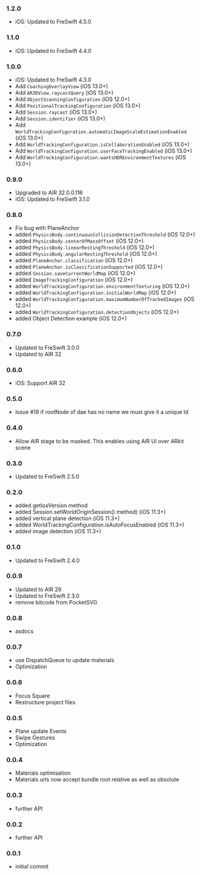 ### 1.2.0
- iOS: Updated to FreSwift 4.5.0

### 1.1.0
- iOS: Updated to FreSwift 4.4.0

### 1.0.0
- iOS: Updated to FreSwift 4.3.0
- Add `CoachingOverlayView` (iOS 13.0+)
- Add `AR3DView.raycastQuery` (iOS 13.0+)
- Add `ObjectScanningConfiguration` (iOS 12.0+)
- Add `PositionalTrackingConfiguration` (iOS 13.0+)
- Add `Session.raycast` (iOS 13.0+)
- Add `Session.identifier` (iOS 13.0+)
- Add `WorldTrackingConfiguration.automaticImageScaleEstimationEnabled` (iOS 13.0+)
- Add `WorldTrackingConfiguration.isCollaborationEnabled` (iOS 13.0+)
- Add `WorldTrackingConfiguration.userFaceTrackingEnabled` (iOS 13.0+)
- Add `WorldTrackingConfiguration.wantsHDREnvironmentTextures` (iOS 13.0+)

### 0.9.0
- Upgraded to AIR 32.0.0.116
- iOS: Updated to FreSwift 3.1.0

### 0.8.0 
- Fix bug with PlaneAnchor
- added `PhysicsBody.continuousCollisionDetectionThreshold` (iOS 12.0+)
- added `PhysicsBody.centerOfMassOffset` (iOS 12.0+)
- added `PhysicsBody.linearRestingThreshold` (iOS 12.0+)
- added `PhysicsBody.angularRestingThreshold` (iOS 12.0+)
- added `PlaneAnchor.classification` (iOS 12.0+)
- added `PlaneAnchor.isClassificationSupported` (iOS 12.0+)
- added `Session.saveCurrentWorldMap` (iOS 12.0+)
- added `ImageTrackingConfiguration` (iOS 12.0+)
- added `WorldTrackingConfiguration.environmentTexturing` (iOS 12.0+)
- added `WorldTrackingConfiguration.initialWorldMap` (iOS 12.0+)
- added `WorldTrackingConfiguration.maximumNumberOfTrackedImages` (iOS 12.0+)
- added `WorldTrackingConfiguration.detectionObjects` (iOS 12.0+)
- added Object Detection example (iOS 12.0+)

### 0.7.0 
- Updated to FreSwift 3.0.0
- Updated to AIR 32

### 0.6.0 
- iOS: Support AIR 32

### 0.5.0 
- Issue #18 if rootNode of dae has no name we must give it a unique Id

### 0.4.0
- Allow AIR stage to be masked. This enables using AIR UI over ARkit scene

### 0.3.0
- Updated to FreSwift 2.5.0

### 0.2.0
- added getIosVersion method
- added Session.setWorldOriginSession() method) (iOS 11.3+)
- added vertical plane detection (iOS 11.3+)
- added WorldTrackingConfiguration.isAutoFocusEnabled (iOS 11.3+)
- added image detection (iOS 11.3+)

### 0.1.0
- Updated to FreSwift 2.4.0

### 0.0.9
- Updated to AIR 29
- Updated to FreSwift 2.3.0
- remove bitcode from PocketSVG

### 0.0.8
- asdocs

### 0.0.7
- use DispatchQueue to update materials
- Optimization

### 0.0.6
- Focus Square
- Restructure project files

### 0.0.5
- Plane update Events
- Swipe Gestures
- Optimization

### 0.0.4
- Materials optimisation
- Materials urls now accept bundle root relative as well as obsolute

### 0.0.3
- further API

### 0.0.2
- further API

### 0.0.1
- initial commit

